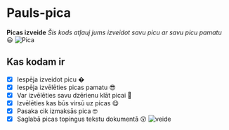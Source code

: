 # Pauls-pica
**Picas izveide**
*Šis kods atļauj jums izveidot savu picu ar savu picu pamatu* 😃
![Pica](https://www.picudarbnica.lv/wp-content/uploads/2012/02/IMG_9426-1000x667.jpg)
## Kas kodam ir
- [x] Iespēja izveidot picu �
- [x] Iespēja izvēlēties picas pamatu 😎
- [x] Var izvēlēties savu dzērienu klāt picai 🥴
- [x] Izvēlēties kas būs virsū uz picas 😋
- [x] Pasaka cik izmaksās pica 🤓
- [x] Saglabā picas topingus tekstu dokumentā 😲
![veide](https://user-images.githubusercontent.com/98739400/152414966-625554b5-aea4-4106-ba33-71880b09a089.jpg)
